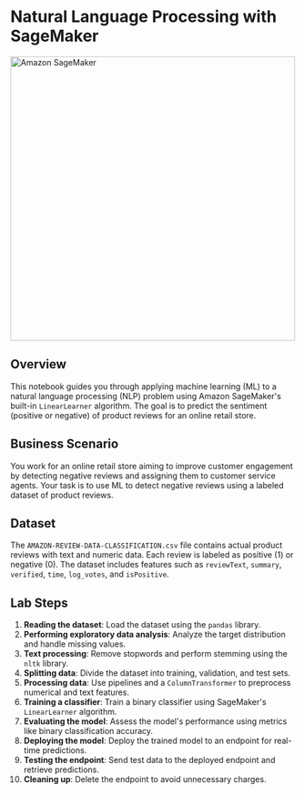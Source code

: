  # Natural Language Processing with SageMaker

<img src="https://github.com/CatelloTheDataProjectManager/NLP-with-SageMaker/blob/main/Amazon%20SageMaker.jpg" alt="Amazon SageMaker" width="500"/>


## Overview
This notebook guides you through applying machine learning (ML) to a natural language processing (NLP) problem using Amazon SageMaker's built-in `LinearLearner` algorithm. The goal is to predict the sentiment (positive or negative) of product reviews for an online retail store.

## Business Scenario
You work for an online retail store aiming to improve customer engagement by detecting negative reviews and assigning them to customer service agents. Your task is to use ML to detect negative reviews using a labeled dataset of product reviews.

## Dataset
The `AMAZON-REVIEW-DATA-CLASSIFICATION.csv` file contains actual product reviews with text and numeric data. Each review is labeled as positive (1) or negative (0). The dataset includes features such as `reviewText`, `summary`, `verified`, `time`, `log_votes`, and `isPositive`.

## Lab Steps
1. **Reading the dataset**: Load the dataset using the `pandas` library.
2. **Performing exploratory data analysis**: Analyze the target distribution and handle missing values.
3. **Text processing**: Remove stopwords and perform stemming using the `nltk` library.
4. **Splitting data**: Divide the dataset into training, validation, and test sets.
5. **Processing data**: Use pipelines and a `ColumnTransformer` to preprocess numerical and text features.
6. **Training a classifier**: Train a binary classifier using SageMaker's `LinearLearner` algorithm.
7. **Evaluating the model**: Assess the model's performance using metrics like binary classification accuracy.
8. **Deploying the model**: Deploy the trained model to an endpoint for real-time predictions.
9. **Testing the endpoint**: Send test data to the deployed endpoint and retrieve predictions.
10. **Cleaning up**: Delete the endpoint to avoid unnecessary charges.
